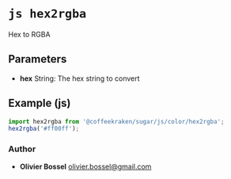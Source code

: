 


<!-- @namespace    sugar.js.color -->

# ```js hex2rgba ```


Hex to RGBA

## Parameters

- **hex**  String: The hex string to convert



## Example (js)

```js
import hex2rgba from '@coffeekraken/sugar/js/color/hex2rgba';
hex2rgba('#ff00ff');
```


### Author
- **Olivier Bossel** <a href="mailto:olivier.bossel@gmail.com">olivier.bossel@gmail.com</a> 



